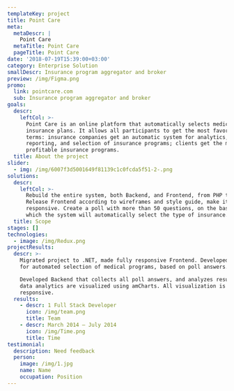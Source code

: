 ```yaml
---
templateKey: project
title: Point Care
meta:
  metaDescr: |
    Point Care
  metaTitle: Point Care
  pageTitle: Point Care
date: '2018-07-19T15:39:00+03:00'
category: Enterprise Solution
smallDescr: Insurance program aggregator and broker
preview: /img/Figma.png
promo:
  link: pointcare.com
  sub: Insurance program aggregator and broker
goals:
  descr:
    leftCol: >-
      Point Care is an online platform that automatically selects medical
      insurance plans. It allows all participants to get the most favorable
      terms: insurance companies get an automatic system for analytics,
      reporting, and selection of insurance programs; clients get the most
      profitable insurance programs.
  title: About the project
slider:
  - img: /img/6007f3d5001649f81139c1c0fcda5f51-2-.png
solutions:
  descr:
    leftCol: >-
      Rebuild the entire system, both Backend, and Frontend, from PHP to .NET.
      Release Frontend according to wireframes and style guide, make it fully
      responsive. Create a poll with more than 50 questions, on the basis of
      which the system will automatically select the type of insurance.
  title: Scope
stages: []
technologies:
  - image: /img/Redux.png
projectResults:
  descr: >-
    Migrated project to .NET, made fully responsive Frontend. Developed a system
    for automated selection of medical programs, based on poll answers.

    Developed Backend that collects all poll answers, and analyzes results. All
    data analytics are visualized using amCharts. All visualization is also
    responsive.
  results:
    - descr: 1 Full Stack Developer
      icon: /img/team.png
      title: Team
    - descr: March 2014 — July 2014
      icon: /img/Time.png
      title: Time
testimonial:
  description: Need feedback
  person:
    image: /img/1.jpg
    name: Name
    occupation: Position
---
```



